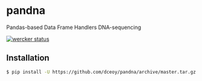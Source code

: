 pandna
======

Pandas-based Data Frame Handlers DNA-sequencing

[![wercker status](https://app.wercker.com/status/316fd684a9ec29ec317d545a8a19e1fa/s/master "wercker status")](https://app.wercker.com/project/byKey/316fd684a9ec29ec317d545a8a19e1fa)

Installation
------------

```sh
$ pip install -U https://github.com/dceoy/pandna/archive/master.tar.gz
```
